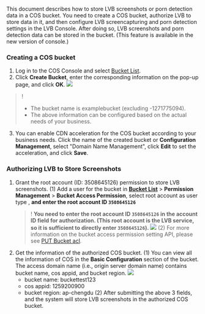 This document describes how to store LVB screenshots or porn detection data in a COS bucket. You need to create a COS bucket, authorize LVB to store data in it, and then configure LVB screencapturing and porn detection settings in the LVB Console. After doing so, LVB screenshots and porn detection data can be stored in the bucket. (This feature is available in the new version of console.)
### Creating a COS bucket
1. Log in to the COS Console and select [Bucket List](https://console.cloud.tencent.com/cos5/bucket).
2. Click **Create Bucket**, enter the corresponding information on the pop-up page, and click **OK**.
 ![](https://main.qcloudimg.com/raw/31b306873ac7f72aa96d86b0ba91a948.png)
>!
> - The bucket name is examplebucket (excluding -1271775094).  
> - The above information can be configured based on the actual needs of your business.
3. You can enable CDN acceleration for the COS bucket according to your business needs. Click the name of the created bucket or **Configuration Management**, select "Domain Name Management", click **Edit** to set the acceleration, and click **Save**.

### Authorizing LVB to Store Screenshots
1. Grant the root account (ID: 3508645126) permission to store LVB screenshots.
	(1) Add a user for the bucket in **[Bucket List](https://console.cloud.tencent.com/cos5/bucket)** > **Permission Management** > **Bucket Access Permission**, select root account as user type , **and enter the root account ID `3508645126`**
	>! **You need to enter the root account ID `3508645126` in the account ID field for authorization. (This root account is the LVB service, so it is sufficient to directly enter `3508645126`).**
	![](https://main.qcloudimg.com/raw/2417cd97ea3ae2f3ebf57ff1f8834ba1.png)
	(2) For more information on the bucket access permission setting API, please see [PUT Bucket acl](https://cloud.tencent.com/document/product/436/7737).
2. Get the information of the authorized COS bucket.
	(1) You can view all the information of COS in the **Basic Configuration** section of the bucket. The access domain name (i.e., origin server domain name) contains bucket name, cos appid, and bucket region.
	![](https://main.qcloudimg.com/raw/f442ced48355a2c94b858cebd8928cb5.png)
	 - bucket name: buckettest123
	 - cos appid: 1259200900
	 - bucket region: ap-chengdu
	(2) After submitting the above 3 fields, and the system will store LVB screenshots in the authorized COS bucket.
